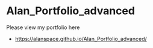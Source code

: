 # Alan_Portfolio_advanced

Please view my portfolio here
* https://alanspace.github.io/Alan_Portfolio_advanced/
